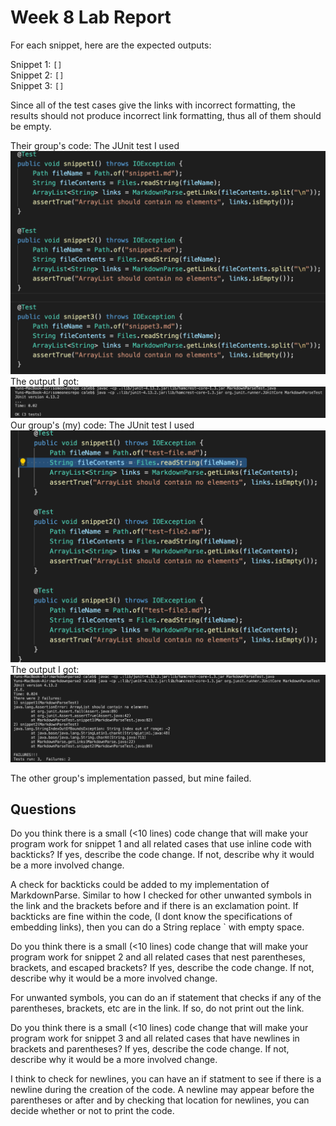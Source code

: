 # Week 8 Lab Report
For each snippet, here are the expected outputs:

Snippet 1: ```[]``` \
Snippet 2: ```[]``` \
Snippet 3: ```[]``` 

Since all of the test cases give the links with incorrect formatting,
the results should not produce incorrect link formatting, thus all of
them should be empty.

Their group's code:
The JUnit test I used ![Image](thetest.png)
The output I got: ![Image](runtest.png)
Our group's (my) code:
The JUnit test I used ![Image](mytests.png)
The output I got: ![Image](myresult.png)

The other group's implementation passed, but mine failed.

## Questions
Do you think there is a small (<10 lines) code change that will make your program work for snippet 1 and all related cases that use inline code with backticks? If yes, describe the code change. If not, describe why it would be a more involved change.

A check for backticks could be added to my implementation of MarkdownParse. Similar to how I checked for other unwanted symbols in the link and the brackets before and if there is an exclamation point. If backticks are fine within the code, (I dont know the specifications of embedding links), then you can do a String replace ` with empty space. 

Do you think there is a small (<10 lines) code change that will make your program work for snippet 2 and all related cases that nest parentheses, brackets, and escaped brackets? If yes, describe the code change. If not, describe why it would be a more involved change.

For unwanted symbols, you can do an if statement that checks if any of the parentheses, brackets, etc are in the link. If so, do not print out the link.

Do you think there is a small (<10 lines) code change that will make your program work for snippet 3 and all related cases that have newlines in brackets and parentheses? If yes, describe the code change. If not, describe why it would be a more involved change.

I think to check for newlines, you can have an if statment to see if there is a newline during the creation of the code. A newline may appear before the parentheses or after and by checking that location for newlines, you can decide whether or not to print the code.


